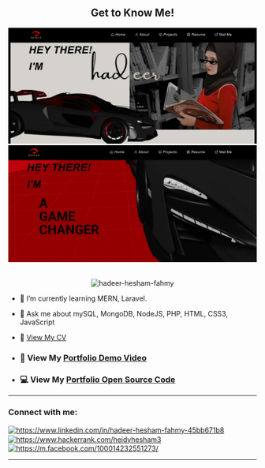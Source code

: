 <h2 align="center">
  Get to Know Me!<br/>
</h2>

<div align="center">
  <img alt="Demo" src="./Images/readme-img7.png" />
  <img alt="Demo" src="./Images/readme-img4.png" />
</div>

<br/>

<p align="center"> <img src="https://komarev.com/ghpvc/?username=hadeer-hesham-fahmy&label=Profile%20views&color=0e75b6&style=flat" alt="hadeer-hesham-fahmy" /> </p>

- 🌱 I’m currently learning MERN, Laravel.

- 💬 Ask me about mySQL, MongoDB, NodeJS, PHP, HTML, CSS3, JavaScript

- 📄 <a href= "https://drive.google.com/file/d/1rNqDXL4LpAmtk9Mt1HiVHUOkSAQFY70K/view?usp=sharing"  > View My CV </a>

- <h3>🎥 View My <a href= "https://drive.google.com/file/d/1MH36kO-K_4OU7wTL2csSBGxfKG2EOb9H/view?usp=sharing"  >Portfolio Demo Video</a></h3>
- <h3>💻 View My <a href= "https://github.com/Hadeer-Hesham-Fahmy/portfolio-frontend"  >Portfolio Open Source Code</a></h3>
<hr>


<h3 align="left">Connect with me:</h3>
<p align="left">
<a href="https://linkedin.com/in/https://www.linkedin.com/in/hadeer-hesham-fahmy-45bb671b8" target="blank"><img align="center" src="https://raw.githubusercontent.com/rahuldkjain/github-profile-readme-generator/master/src/images/icons/Social/linked-in-alt.svg" alt="https://www.linkedin.com/in/hadeer-hesham-fahmy-45bb671b8" height="30" width="40" /></a><a href="https://www.hackerrank.com/heidyhesham3" target="blank"><img align="center" src="https://raw.githubusercontent.com/rahuldkjain/github-profile-readme-generator/master/src/images/icons/Social/hackerrank.svg" alt="https://www.hackerrank.com/heidyhesham3" height="30" width="40" /></a><a href="https://m.facebook.com/100014232551273/" target="blank"><img align="center" src="https://raw.githubusercontent.com/rahuldkjain/github-profile-readme-generator/master/src/images/icons/Social/facebook.svg" alt="https://m.facebook.com/100014232551273/" height="30" width="40" /></a>
<a
</p>

<hr>

